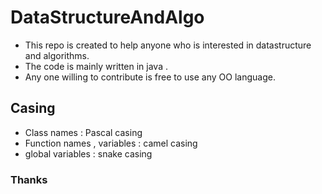 # DataStructureAndAlgo
- This repo is created to help anyone who is interested in datastructure and algorithms. 
- The code is mainly written in java .
- Any one willing to contribute is free to use any OO language.

## Casing
- Class names : Pascal casing
- Function names , variables : camel casing
- global variables : snake casing

### Thanks
